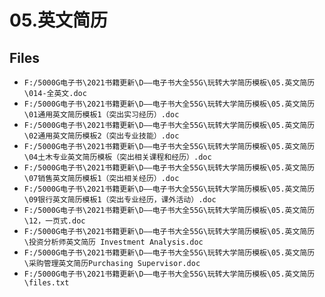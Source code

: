 # 05.英文简历

## Files

- `F:/5000G电子书\2021书籍更新\D——电子书大全55G\玩转大学简历模板\05.英文简历\014-全英文.doc`
- `F:/5000G电子书\2021书籍更新\D——电子书大全55G\玩转大学简历模板\05.英文简历\01通用英文简历模板1（突出实习经历）.doc`
- `F:/5000G电子书\2021书籍更新\D——电子书大全55G\玩转大学简历模板\05.英文简历\02通用英文简历模板2（突出专业技能）.doc`
- `F:/5000G电子书\2021书籍更新\D——电子书大全55G\玩转大学简历模板\05.英文简历\04土木专业英文简历模板（突出相关课程和经历）.doc`
- `F:/5000G电子书\2021书籍更新\D——电子书大全55G\玩转大学简历模板\05.英文简历\07销售英文简历模板1（突出相关经历）.doc`
- `F:/5000G电子书\2021书籍更新\D——电子书大全55G\玩转大学简历模板\05.英文简历\09银行英文简历模板1（突出专业经历，课外活动）.doc`
- `F:/5000G电子书\2021书籍更新\D——电子书大全55G\玩转大学简历模板\05.英文简历\12，一页式.doc`
- `F:/5000G电子书\2021书籍更新\D——电子书大全55G\玩转大学简历模板\05.英文简历\投资分析师英文简历 Investment Analysis.doc`
- `F:/5000G电子书\2021书籍更新\D——电子书大全55G\玩转大学简历模板\05.英文简历\采购管理英文简历Purchasing Supervisor.doc`
- `F:/5000G电子书\2021书籍更新\D——电子书大全55G\玩转大学简历模板\05.英文简历\files.txt`
